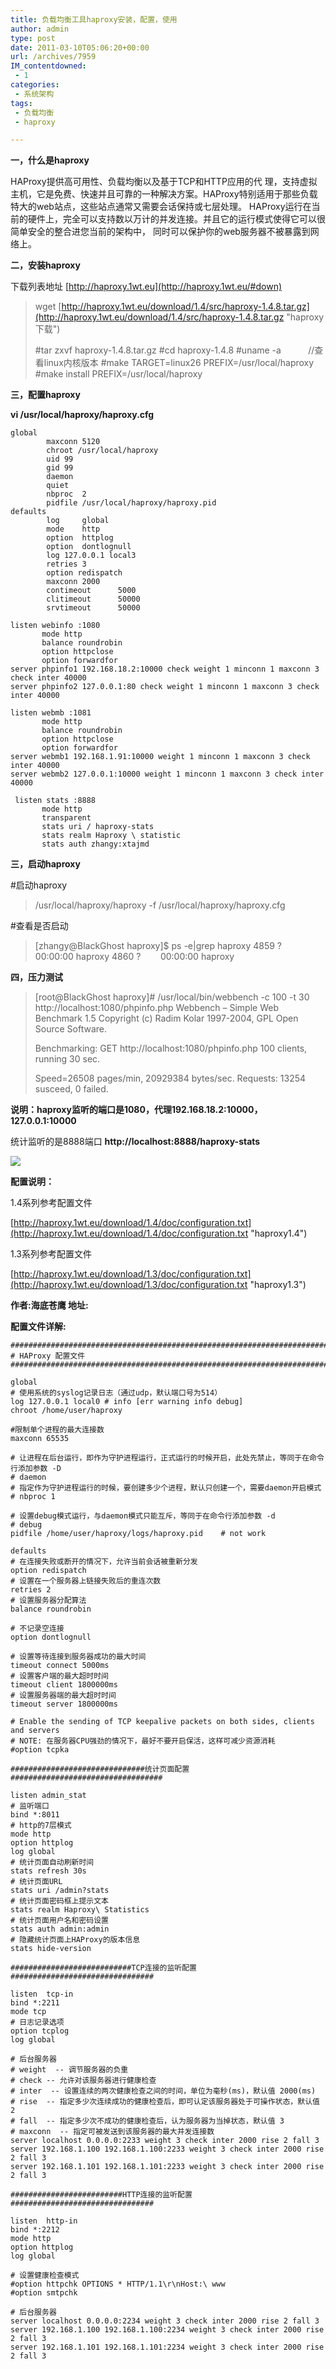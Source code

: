 ```yaml
---
title: 负载均衡工具haproxy安装，配置，使用
author: admin
type: post
date: 2011-03-10T05:06:20+00:00
url: /archives/7959
IM_contentdowned:
 - 1
categories:
 - 系统架构
tags:
 - 负载均衡
 - haproxy

---
```

**一，什么是haproxy**

HAProxy提供高可用性、负载均衡以及基于TCP和HTTP应用的代 理，支持虚拟主机，它是免费、快速并且可靠的一种解决方案。HAProxy特别适用于那些负载特大的web站点，这些站点通常又需要会话保持或七层处理。 HAProxy运行在当前的硬件上，完全可以支持数以万计的并发连接。并且它的运行模式使得它可以很简单安全的整合进您当前的架构中， 同时可以保护你的web服务器不被暴露到网络上。

**二，安装haproxy**

下载列表地址 [http://haproxy.1wt.eu](http://haproxy.1wt.eu/#down)

> wget [http://haproxy.1wt.eu/download/1.4/src/haproxy-1.4.8.tar.gz](http://haproxy.1wt.eu/download/1.4/src/haproxy-1.4.8.tar.gz "haproxy下载")
>
> #tar zxvf haproxy-1.4.8.tar.gz
> #cd haproxy-1.4.8
> #uname -a           //查看linux内核版本
> #make TARGET=linux26 PREFIX=/usr/local/haproxy
> #make install PREFIX=/usr/local/haproxy

**三，配置haproxy**

**vi /usr/local/haproxy/haproxy.cfg**

```
global
        maxconn 5120
        chroot /usr/local/haproxy
        uid 99
        gid 99
        daemon
        quiet
        nbproc  2
        pidfile /usr/local/haproxy/haproxy.pid
defaults
        log     global
        mode    http
        option  httplog
        option  dontlognull
        log 127.0.0.1 local3
        retries 3
        option redispatch
        maxconn 2000
        contimeout      5000
        clitimeout      50000
        srvtimeout      50000

listen webinfo :1080
       mode http
       balance roundrobin
       option httpclose
       option forwardfor
server phpinfo1 192.168.18.2:10000 check weight 1 minconn 1 maxconn 3 check inter 40000
server phpinfo2 127.0.0.1:80 check weight 1 minconn 1 maxconn 3 check inter 40000

listen webmb :1081
       mode http
       balance roundrobin
       option httpclose
       option forwardfor
server webmb1 192.168.1.91:10000 weight 1 minconn 1 maxconn 3 check inter 40000
server webmb2 127.0.0.1:10000 weight 1 minconn 1 maxconn 3 check inter 40000

 listen stats :8888
       mode http
       transparent
       stats uri / haproxy-stats
       stats realm Haproxy \ statistic
       stats auth zhangy:xtajmd
```

**三，启动haproxy**

#启动haproxy

> /usr/local/haproxy/haproxy -f /usr/local/haproxy/haproxy.cfg

#查看是否启动

> [zhangy@BlackGhost haproxy]$ ps -e|grep haproxy
> 4859 ?        00:00:00 haproxy
> 4860 ?        00:00:00 haproxy

**四，压力测试**

> [root@BlackGhost haproxy]# /usr/local/bin/webbench -c 100 -t 30 http://localhost:1080/phpinfo.php
> Webbench – Simple Web Benchmark 1.5
> Copyright (c) Radim Kolar 1997-2004, GPL Open Source Software.
>
> Benchmarking: GET http://localhost:1080/phpinfo.php
> 100 clients, running 30 sec.
>
> Speed=26508 pages/min, 20929384 bytes/sec.
> Requests: 13254 susceed, 0 failed.

**说明：haproxy监听的端口是1080，代理192.168.18.2:10000，127.0.0.1:10000**

统计监听的是8888端口 **http://localhost:8888/haproxy-stats**

[![](https://blogstatic.haohtml.com//uploads/2023/09/haproxy-300x76.jpg)](http://blog.haohtml.com/wp-content/uploads/2011/03/haproxy-300x76.jpg)

**配置说明：**

1.4系列参考配置文件

[http://haproxy.1wt.eu/download/1.4/doc/configuration.txt](http://haproxy.1wt.eu/download/1.4/doc/configuration.txt "haproxy1.4")

1.3系列参考配置文件

[http://haproxy.1wt.eu/download/1.3/doc/configuration.txt](http://haproxy.1wt.eu/download/1.3/doc/configuration.txt "haproxy1.3")

**作者:海底苍鹰
地址:**

**配置文件详解:**

```
#########################################################################
# HAProxy 配置文件
#########################################################################

global
# 使用系统的syslog记录日志（通过udp，默认端口号为514）
log 127.0.0.1 local0 # info [err warning info debug]
chroot /home/user/haproxy

#限制单个进程的最大连接数
maxconn 65535

# 让进程在后台运行，即作为守护进程运行，正式运行的时候开启，此处先禁止，等同于在命令行添加参数 -D
# daemon
# 指定作为守护进程运行的时候，要创建多少个进程，默认只创建一个，需要daemon开启模式
# nbproc 1

# 设置debug模式运行，与daemon模式只能互斥，等同于在命令行添加参数 -d
# debug
pidfile /home/user/haproxy/logs/haproxy.pid    # not work

defaults
# 在连接失败或断开的情况下，允许当前会话被重新分发
option redispatch
# 设置在一个服务器上链接失败后的重连次数
retries 2
# 设置服务器分配算法
balance roundrobin

# 不记录空连接
option dontlognull

# 设置等待连接到服务器成功的最大时间
timeout connect 5000ms
# 设置客户端的最大超时时间
timeout client 1800000ms
# 设置服务器端的最大超时时间
timeout server 1800000ms

# Enable the sending of TCP keepalive packets on both sides, clients and servers
# NOTE: 在服务器CPU强劲的情况下，最好不要开启保活，这样可减少资源消耗
#option tcpka

##############################统计页面配置##################################

listen admin_stat
# 监听端口
bind *:8011
# http的7层模式
mode http
option httplog
log global
# 统计页面自动刷新时间
stats refresh 30s
# 统计页面URL
stats uri /admin?stats
# 统计页面密码框上提示文本
stats realm Haproxy\ Statistics
# 统计页面用户名和密码设置
stats auth admin:admin
# 隐藏统计页面上HAProxy的版本信息
stats hide-version

###########################TCP连接的监听配置################################

listen  tcp-in
bind *:2211
mode tcp
# 日志记录选项
option tcplog
log global

# 后台服务器
# weight  -- 调节服务器的负重
# check -- 允许对该服务器进行健康检查
# inter  -- 设置连续的两次健康检查之间的时间，单位为毫秒(ms)，默认值 2000(ms)
# rise  -- 指定多少次连续成功的健康检查后，即可认定该服务器处于可操作状态，默认值 2
# fall  -- 指定多少次不成功的健康检查后，认为服务器为当掉状态，默认值 3
# maxconn  -- 指定可被发送到该服务器的最大并发连接数
server localhost 0.0.0.0:2233 weight 3 check inter 2000 rise 2 fall 3
server 192.168.1.100 192.168.1.100:2233 weight 3 check inter 2000 rise 2 fall 3
server 192.168.1.101 192.168.1.101:2233 weight 3 check inter 2000 rise 2 fall 3

#########################HTTP连接的监听配置################################

listen  http-in
bind *:2212
mode http
option httplog
log global

# 设置健康检查模式
#option httpchk OPTIONS * HTTP/1.1\r\nHost:\ www
#option smtpchk

# 后台服务器
server localhost 0.0.0.0:2234 weight 3 check inter 2000 rise 2 fall 3
server 192.168.1.100 192.168.1.100:2234 weight 3 check inter 2000 rise 2 fall 3
server 192.168.1.101 192.168.1.101:2234 weight 3 check inter 2000 rise 2 fall 3
```